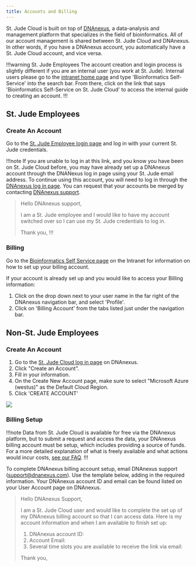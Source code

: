 ```yaml
---
title: Accounts and Billing
---
```



St. Jude Cloud is built on top of [DNAnexus](https://www.dnanexus.com/), a data-analysis and management platform that specializes in the field of bioinformatics. All of our account management is shared between St. Jude Cloud and DNAnexus. In other words, if you have a DNAnexus account, you automatically have a St. Jude Cloud account, and vice versa. 

!!!warning St. Jude Employees
The account creation and login process is slightly different if you are an internal user (you work at St. Jude). Internal users please go to the [intranet home page](https://home.stjude.org) and type 'Bioinformatics Self-Service' into the search bar. From there, click on the link that says 'Bioinformatics Self-Service on St. Jude Cloud' to access the internal guide to creating an account.
!!!





## St. Jude Employees
### Create An Account

Go to the [St. Jude Employee login page](https://cloud.stjude.org/) and log in with your current St. Jude credentials.

!!!note
If you are unable to log in at this link, and you know you have been on St. Jude Cloud before, you may have already set up a DNAnexus account through the DNANexus log in page using your St. Jude email address. To continue using this account, you will need to log in through the [DNAnexus log in page](https://platform.dnanexus.com/login?client_id=sjcloudplatform). You can request that your accounts be merged by contacting [DNAnexus support](mailto:support@dnanexus.com).   

> Hello DNAnexus support, 
> 
> I am a St. Jude employee and I would like to have my account switched over so I can use my St. Jude credentials to log in. 
> 
> Thank you, 
!!!

### Billing 

Go to the [Bioinformatics Self Service page](https://home.stjude.org/computational-biology/Pages/bioinformatics-self-service-cloud.aspx) on the Intranet for information on how to set up your billing account.

If your account is already set up and you would like to access your Billing information: 

1. Click on the drop down next to your user name in the far right of the DNAnexus navigation bar, and select 'Profile'.
2. Click on 'Billing Account' from the tabs listed just under the navigation bar.


## Non-St. Jude Employees
### Create An Account

1. Go to the [St. Jude Cloud log in page](https://platform.dnanexus.com/register?client_id=sjcloudplatform) on DNAnexus.
2. Click "Create an Account".
3. Fill in your information.
4. On the Create New Account page, make sure to select "Microsoft Azure (westus)" as the Default Cloud Region.
5. Click 'CREATE ACCOUNT'

![](./create-DX-account.gif)

### Billing Setup

!!!note 
Data from St. Jude Cloud is available for free via the DNAnexus platform, but to submit a request and access the data, your DNAnexus billing account must be setup, which includes providing a source of funds. For a more detailed explanation of what is freely available and what actions would incur costs, [see our FAQ](../faq#will-i-be-charged-for-using-st-jude-cloud-genomics-platform).
!!!


To complete DNAnexus billing account setup, email DNAnexus support (support@dnanexus.com). Use the template below, adding in the required information. Your DNAnexus account ID and email can be found listed on your User Account page on DNAnexus. 

>   Hello DNAnexus Support,
>   
> I am a St. Jude Cloud user and would like to complete the set up of my DNAnexus billing account so that I can access data. Here is my account information and when I am available to finish set up:
>  1. DNAnexus account ID:
>  2. Account Email:
>  3. Several time slots you are available to receive the link via email:
> 
> Thank you,
     


